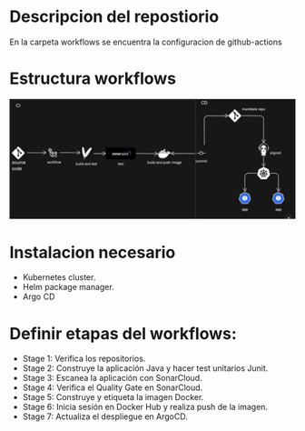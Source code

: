# Descripcion del repostiorio

En la carpeta workflows se encuentra la configuracion de github-actions

# Estructura workflows
![Diagrama](https://github.com/Andherson333333/CI-CD/blob/main/Github-actions/java%2Bmaven%2Bsonarqube%2Bdocker%2Bhelm%2Bargocd/Imagenes/github-maven.JPG)

#  **Instalacion necesario**
   -  Kubernetes cluster.
   -  Helm package manager.
   -  Argo CD
  
# **Definir etapas del workflows:**
   - Stage 1: Verifica los repositorios.
   - Stage 2: Construye la aplicación Java y hacer test unitarios Junit.
   - Stage 3: Escanea la aplicación con SonarCloud.
   - Stage 4: Verifica el Quality Gate en SonarCloud.
   - Stage 5: Construye y etiqueta la imagen Docker.
   - Stage 6: Inicia sesión en Docker Hub y realiza push de la imagen.
   - Stage 7: Actualiza el despliegue en ArgoCD.
